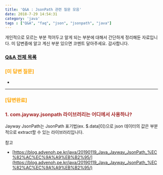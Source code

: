 ```yaml
---
title: 'Q&A : JsonPath 관련 질문 모음'
date: 2018-7-29 14:54:31
category: 'java'
tags : ["Q&A", "faq", "json", "jsonpath", "java"]
---
```


개인적으로 모르는 부분 적어두고 알게 되는 부분에 대해서 간단하게 정리해둔 자료입니다.
미 답변중에 알고 계신 부분 있으면 코멘트 달아주세요. 감사합니다.

### [Q&A 전체 목록](https://blog.advenoh.pe.kr/java/QA-%EA%B0%9C%EB%B0%9C%EA%B4%80%EB%A0%A8-%EC%A7%88%EB%AC%B8-%EB%AA%A8%EC%9D%8C/)

### <span style="color:orange">[미 답변 질문]</span>

-

- - - -

### <span style="color:orange">[답변완료]</span>

### <span style="color:brown">1. com.jayway.jsonpath 라이브러리는 어디에서 사용하나?</span>

Jayway JsonPath는 JsonPath 표기법(ex. $.data[0])으로 json 데이터의 값은 부분적으로 extract할 수 있는 라이브러리입니다.

참고
* [https://blog.advenoh.pe.kr/java/20190119_Java_Jayway_JsonPath_%EC%82%AC%EC%9A%A9%EB%B2%95/](https://blog.advenoh.pe.kr/java/20190119_Java_Jayway_JsonPath_%EC%82%AC%EC%9A%A9%EB%B2%95/)
